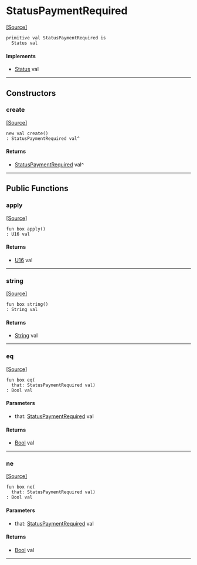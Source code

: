 # StatusPaymentRequired
<span class="source-link">[[Source]](src/http/status.md#L62)</span>
```pony
primitive val StatusPaymentRequired is
  Status val
```

#### Implements

* [Status](http-Status.md) val

---

## Constructors

### create
<span class="source-link">[[Source]](src/http/status.md#L62)</span>


```pony
new val create()
: StatusPaymentRequired val^
```

#### Returns

* [StatusPaymentRequired](http-StatusPaymentRequired.md) val^

---

## Public Functions

### apply
<span class="source-link">[[Source]](src/http/status.md#L63)</span>


```pony
fun box apply()
: U16 val
```

#### Returns

* [U16](builtin-U16.md) val

---

### string
<span class="source-link">[[Source]](src/http/status.md#L64)</span>


```pony
fun box string()
: String val
```

#### Returns

* [String](builtin-String.md) val

---

### eq
<span class="source-link">[[Source]](src/http/status.md#L63)</span>


```pony
fun box eq(
  that: StatusPaymentRequired val)
: Bool val
```
#### Parameters

*   that: [StatusPaymentRequired](http-StatusPaymentRequired.md) val

#### Returns

* [Bool](builtin-Bool.md) val

---

### ne
<span class="source-link">[[Source]](src/http/status.md#L63)</span>


```pony
fun box ne(
  that: StatusPaymentRequired val)
: Bool val
```
#### Parameters

*   that: [StatusPaymentRequired](http-StatusPaymentRequired.md) val

#### Returns

* [Bool](builtin-Bool.md) val

---

